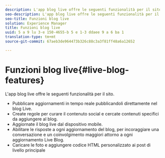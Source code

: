 ```yaml
---
description: L'app blog live offre le seguenti funzionalità per il sito.
seo-description: L'app blog live offre le seguenti funzionalità per il sito.
seo-title: Funzioni blog live
solution: Experience Manager
title: Funzioni blog live
uuid: 5 a 9 lu 3-e 150-4655-b 5 e 1-3 ddaee 9 a 6 ba 1
translation-type: tm+mt
source-git-commit: 67aeb3de964473b326c88c3a3f81ff48a6a12652

---
```



# Funzioni blog live{#live-blog-features}

L&#39;app blog live offre le seguenti funzionalità per il sito.



* Pubblicare aggiornamenti in tempo reale pubblicandoli direttamente nel blog Live.
* Create regole per curare il contenuto social e cercate contenuti specifici da aggiungere al blog.
* Aggiornate il blog live dal dispositivo mobile.
* Abilitare le risposte a ogni aggiornamento del blog, per incoraggiare una conversazione e un coinvolgimento maggiori attorno a ogni aggiornamento Live Blog.
* Caricare le foto e aggiungere codice HTML personalizzato ai post di livello principale

